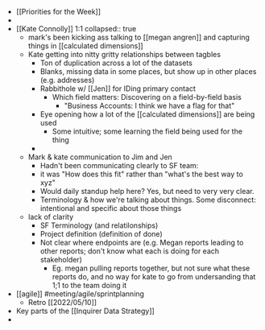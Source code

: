 - [[Priorities for the Week]]
-
- [[Kate Connolly]] 1:1
  collapsed:: true
	- mark's been kicking ass talking to [[megan angren]] and capturing things in [[calculated dimensions]]
	- Kate getting into nitty gritty relationships between tagbles
		- Ton of duplication across a lot of the datasets
		- Blanks, missing data in some places, but show up in other places (e.g. addresses)
		- Rabbithole w/ [[Jen]] for IDing primary contact
			- Which field matters: Discovering on a field-by-field basis
				- "Business Accounts: I think we have a flag for that"
		- Eye opening how a lot of the [[calculated dimensions]] are being used
			- Some intuitive; some learning the field being used for the thing
		-
	- Mark & kate communication to Jim and Jen
		- Hadn't been communicating clearly to SF team:
		- it was "How does this fit" rather than "what's the best way to xyz"
		- Would daily standup help here? Yes, but need to very very clear.
		- Terminology & how we're talking about things. Some disconnect: intentional and specific about those things
	- lack of clarity
		- SF Terminology (and relatilonships)
		- Project definition (definition of done)
		- Not clear where endpoints are (e.g. Megan reports leading to other reports; don't know what each is doing for each stakeholder)
			- Eg. megan pulling reports together, but not sure what these reports do, and no way for kate to go from undersanding that 1;1 to the team doing it
- [[agile]] #meeting/agile/sprintplanning
	- Retro [[2022/05/10]]
- Key parts of the [[Inquirer Data Strategy]]
-